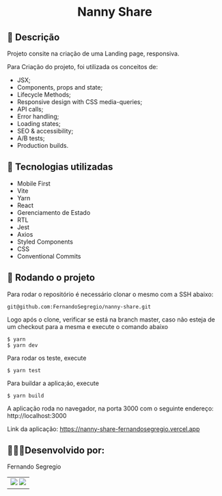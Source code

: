 <h1 align="center">Nanny Share</h1>

## :memo: Descrição
Projeto consite na criação de uma Landing page, responsiva.

Para Criação do projeto, foi utilizada os conceitos de:

* JSX;
* Components, props and state;
* Lifecycle Methods;
* Responsive design with CSS media-queries;
* API calls;
* Error handling;
* Loading states;
* SEO & accessibility;
* A/B tests;
* Production builds.

## :wrench: Tecnologias utilizadas
* Mobile First
* Vite
* Yarn
* React
* Gerenciamento de Estado
* RTL
* Jest
* Axios
* Styled Components
* CSS
* Conventional Commits

## :rocket: Rodando o projeto
Para rodar o repositório é necessário clonar o mesmo com a SSH abaixo:
```
git@github.com:FernandoSegregio/nanny-share.git
```
Logo após o clone, verificar se está na branch master, caso não esteja de um checkout para a mesma e execute o comando abaixo

```
$ yarn
$ yarn dev
```
Para rodar os teste, execute

```
$ yarn test
```
Para buildar a aplica;áo, execute

```
$ yarn build
```

A aplicação roda no navegador, na porta 3000 com o seguinte endereço: http://localhost:3000

Link da aplicação: https://nanny-share-fernandosegregio.vercel.app

## 👨🏻‍💻Desenvolvido por:

Fernando Segregio

<table>
  <tr>
    <td align="center">
       <a href="www.linkedin.com/in/fernando-segregio" target="_blank"><img src="https://img.shields.io/badge/-LinkedIn-%230077B5?style=for-the-badge&logo=linkedin&logoColor=white"       target="_blank"></a> 
  <a href = "mailto:segregio@gmail.com"><img src="https://img.shields.io/badge/-Gmail-%23333?style=for-the-badge&logo=gmail&logoColor=white" target="_blank"></a>
      </a>
    </td>
  </tr>
</table>
